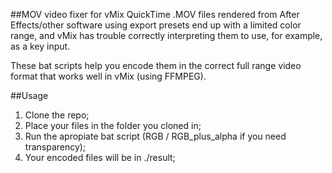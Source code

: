 ##MOV video fixer for vMix
QuickTime .MOV files rendered from After Effects/other software using export presets end up with a limited color range, and vMix has trouble correctly interpreting them to use, for example, as a key input.

These bat scripts help you encode them in the correct full range video format that works well in vMix (using FFMPEG).

##Usage
1. Clone the repo;
2. Place your files in the folder you cloned in;
3. Run the apropiate bat script (RGB / RGB_plus_alpha if you need transparency);
4. Your encoded files will be in ./result;
